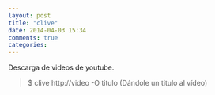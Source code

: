 ```yaml
---
layout: post
title: "clive"
date: 2014-04-03 15:34
comments: true
categories: 
---
```

Descarga de videos de youtube.

>$ clive http://video -O titulo (Dándole un titulo al vídeo)

